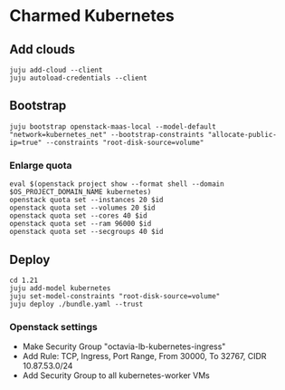 # Charmed Kubernetes

## Add clouds
```
juju add-cloud --client
juju autoload-credentials --client
```

## Bootstrap
```
juju bootstrap openstack-maas-local --model-default "network=kubernetes_net" --bootstrap-constraints "allocate-public-ip=true" --constraints "root-disk-source=volume"
```

### Enlarge quota
```
eval $(openstack project show --format shell --domain $OS_PROJECT_DOMAIN_NAME kubernetes)
openstack quota set --instances 20 $id
openstack quota set --volumes 20 $id
openstack quota set --cores 40 $id
openstack quota set --ram 96000 $id
openstack quota set --secgroups 40 $id
```

## Deploy
```
cd 1.21
juju add-model kubernetes
juju set-model-constraints "root-disk-source=volume"
juju deploy ./bundle.yaml --trust
```

### Openstack settings
* Make Security Group "octavia-lb-kubernetes-ingress"
* Add Rule: TCP, Ingress, Port Range, From 30000, To 32767, CIDR 10.87.53.0/24
* Add Security Group to all kubernetes-worker VMs
